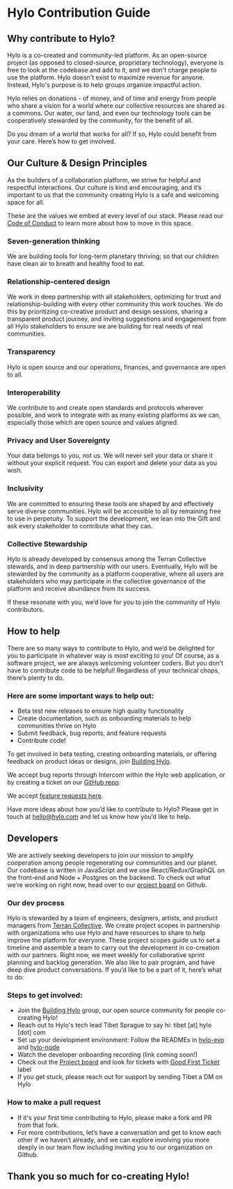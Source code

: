 # Hylo Contribution Guide

## Why contribute to Hylo?

Hylo is a co-created and community-led platform. As an open-source project (as opposed to closed-source, proprietary technology), everyone is free to look at the codebase and add to it, and we don't charge people to use the platform. Hylo doesn't exist to maximize revenue for anyone. Instead, Hylo's purpose is to help groups organize impactful action.

Hylo relies on donations - of money, and of time and energy from people who share a vision for a world where our collective resources are shared as a commons. Our water, our land, and even our technology tools can be cooperatively stewarded by the community, for the benefit of all.

Do you dream of a world that works for all? If so, Hylo could benefit from your care. Here’s how to get involved.

## Our Culture & Design Principles
As the builders of a collaboration platform, we strive for helpful and respectful interactions. Our culture is kind and encouraging, and it’s important to us that the community creating Hylo is a safe and welcoming space for all.

These are the values we embed at every level of our stack. Please read our [Code of Conduct](CODE_OF_CONDUCT.md) to learn more about how to move in this space.

### Seven-generation thinking
We are building tools for long-term planetary thriving; so that our children have clean air to breath and healthy food to eat.

### Relationship-centered design
We work in deep partnership with all stakeholders, optimizing for trust and relationship-building with every other community this work touches. We do this by prioritizing co-creative product and design sessions, sharing a transparent product journey, and inviting suggestions and engagement from all Hylo stakeholders to ensure we are building for real needs of real communities.

### Transparency
Hylo is open source and our operations, finances, and governance are open to all.

### Interoperability
We contribute to and create open standards and protocols wherever possible, and work to integrate with as many existing platforms as we can, especially those which are open source and values aligned.

### Privacy and User Sovereignty
Your data belongs to you, not us. We will never sell your data or share it without your explicit request. You can export and delete your data as you wish.

### Inclusivity
We are committed to ensuring these tools are shaped by and effectively serve diverse communities. Hylo will be accessible to all by remaining free to use in perpetuity. To support the development, we lean into the Gift and ask every stakeholder to contribute what they can.

### Collective Stewardship
Hylo is already developed by consensus among the Terran Collective stewards, and in deep partnership with our users. Eventually, Hylo will be stewarded by the community as a platform cooperative, where all users are stakeholders who may participate in the collective governance of the platform and receive abundance from its success.

If these resonate with you, we’d love for you to join the community of Hylo contributors.

## How to help
There are so many ways to contribute to Hylo, and we’d be delighted for you to participate in whatever way is most exciting to you! Of course, as a software project, we are always welcoming volunteer coders. But you don’t have to contribute code to be helpful! Regardless of your technical chops, there’s plenty to do.

### Here are some important ways to help out:
- Beta test new releases to ensure high quality functionality
- Create documentation, such as onboarding materials to help communities thrive on Hylo
- Submit feedback, bug reports, and feature requests
- Contribute code!

To get involved in beta testing, creating onboarding materials, or offering feedback on product ideas or designs, join [Building Hylo](https://www.hylo.com/groups/building-hylo/join/RcDe6vcG7u).

We accept bug reports through Intercom within the Hylo web application, or by creating a ticket on our [GitHub repo](https://github.com/Hylozoic/hylo-evo).

We accept [feature requests here](https://airtable.com/shrAWV0UkgDoM55TW).

Have more ideas about how you’d like to contribute to Hylo? Please get in touch at hello@hylo.com and let us know how you’d like to help.

## Developers
We are actively seeking developers to join our mission to amplify cooperation among people regenerating our communities and our planet. Our codebase is written in JavaScript and we use React/Redux/GraphQL on the front-end and Node + Postgres on the backend. To check out what we’re working on right now, head over to our [project board](https://github.com/orgs/Hylozoic/projects/1) on Github.

### Our dev process
Hylo is stewarded by a team of engineers, designers, artists, and product managers from [Terran Collective](https://www.terran.io/). We create project scopes in partnership with organizations who use Hylo and have resources to share to help improve the platform for everyone. These project scopes guide us to set a timeline and assemble a team to carry out the development in co-creation with our partners. Right now, we meet weekly for collaborative sprint planning and backlog generation. We also like to pair program, and have deep dive product conversations. If you’d like to be a part of it, here’s what to do:

### Steps to get involved:
- Join the [Building Hylo](https://www.hylo.com/groups/building-hylo/join/RcDe6vcG7u) group, our open source community for people co-creating Hylo!
- Reach out to Hylo's tech lead Tibet Sprague to say hi: tibet [at] hylo [dot] com
- Set up your development environment: Follow the READMEs in [hylo-evo](https://github.com/Hylozoic/hylo-evo) and [hylo-node](https://github.com/Hylozoic/hylo-node)
- Watch the developer onboarding recording (link coming soon!)
- Check out the [Project board](https://github.com/orgs/Hylozoic/projects/1) and look for tickets with [Good First Ticket](https://github.com/Hylozoic/hylo-evo/issues?q=is%3Aopen+is%3Aissue+label%3A%22Good+first+ticket%22) label
- If you get stuck, please reach out for support by sending Tibet a DM on Hylo

### How to make a pull request
- If it's your first time contributing to Hylo, please make a fork and PR from that fork.
- For more contributions, let’s have a conversation and get to know each other if we haven’t already, and we can explore involving you more deeply in our team flow including inviting you to our organization on Github.

## Thank you so much for co-creating Hylo!
